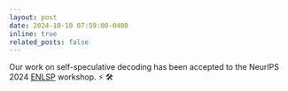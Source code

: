 ```yaml
---
layout: post
date: 2024-10-10 07:59:00-0400
inline: true
related_posts: false
---
```


Our work on self-speculative decoding has been accepted to the NeurIPS 2024 [ENLSP](https://neurips2024-enlsp.github.io/) workshop. :zap: :hammer_and_wrench:

<!-- all emojis https://www.fabriziomusacchio.com/blog/2021-08-16-emojis_for_Jekyll/ -->
